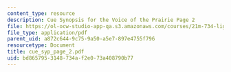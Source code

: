 ```yaml
---
content_type: resource
description: Cue Synopsis for the Voice of the Prairie Page 2
file: https://ol-ocw-studio-app-qa.s3.amazonaws.com/courses/21m-734-lighting-design-for-the-theatre-fall-2003/bd8657953148734af2e073a408790b77_cue_syp_page_2.pdf
file_type: application/pdf
parent_uid: a872c644-9c75-9a50-a5e7-897e4755f796
resourcetype: Document
title: cue_syp_page_2.pdf
uid: bd865795-3148-734a-f2e0-73a408790b77
---
```

